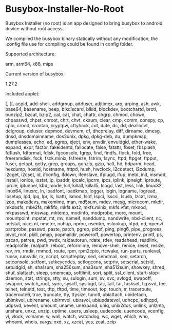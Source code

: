 # Busybox-Installer-No-Root

Busybox Installer (no root) is an app designed to bring busybox to android device without root access.



We compiled the busybox binary statically without any modification, the .config file use for compiling could be found in config folder.



Supported architecture:

arm, arm64, x86, mips

Current version of busybox:

1.27.2


Included applet:

[, [[, acpid, add-shell, addgroup, adduser, adjtimex, arp, arping, ash,
	awk, base64, basename, beep, blkdiscard, blkid, blockdev, bootchartd,
	brctl, bunzip2, bzcat, bzip2, cal, cat, chat, chattr, chgrp, chmod,
	chown, chpasswd, chpst, chroot, chrt, chvt, cksum, clear, cmp, comm,
	conspy, cp, cpio, crond, crontab, cryptpw, cttyhack, cut, date, dc, dd,
	deallocvt, delgroup, deluser, depmod, devmem, df, dhcprelay, diff,
	dirname, dmesg, dnsd, dnsdomainname, dos2unix, dpkg, dpkg-deb, du,
	dumpkmap, dumpleases, echo, ed, egrep, eject, env, envdir, envuidgid,
	ether-wake, expand, expr, factor, fakeidentd, fallocate, false,
	fatattr, fbset, fbsplash, fdflush, fdformat, fdisk, fgconsole, fgrep,
	find, findfs, flock, fold, free, freeramdisk, fsck, fsck.minix,
	fsfreeze, fstrim, fsync, ftpd, ftpget, ftpput, fuser, getopt, getty,
	grep, groups, gunzip, gzip, halt, hd, hdparm, head, hexdump, hostid,
	hostname, httpd, hush, hwclock, i2cdetect, i2cdump, i2cget, i2cset, id,
	ifconfig, ifdown, ifenslave, ifplugd, ifup, inetd, init, insmod,
	install, ionice, iostat, ip, ipaddr, ipcalc, ipcrm, ipcs, iplink,
	ipneigh, iproute, iprule, iptunnel, kbd_mode, kill, killall, killall5,
	klogd, last, less, link, linux32, linux64, linuxrc, ln, loadfont,
	loadkmap, logger, login, logname, logread, losetup, lpd, lpq, lpr, ls,
	lsattr, lsmod, lsof, lspci, lsscsi, lsusb, lzcat, lzma, lzop, makedevs,
	makemime, man, md5sum, mdev, mesg, microcom, mkdir, mkdosfs, mke2fs,
	mkfifo, mkfs.ext2, mkfs.minix, mkfs.vfat, mknod, mkpasswd, mkswap,
	mktemp, modinfo, modprobe, more, mount, mountpoint, mpstat, mt, mv,
	nameif, nanddump, nandwrite, nbd-client, nc, netstat, nice, nl, nmeter,
	nohup, nproc, nsenter, nslookup, ntpd, od, openvt, partprobe, passwd,
	paste, patch, pgrep, pidof, ping, ping6, pipe_progress, pivot_root,
	pkill, pmap, popmaildir, poweroff, powertop, printenv, printf, ps,
	pscan, pstree, pwd, pwdx, raidautorun, rdate, rdev, readahead,
	readlink, readprofile, realpath, reboot, reformime, remove-shell,
	renice, reset, resize, rev, rm, rmdir, rmmod, route, rpm, rpm2cpio,
	rtcwake, run-parts, runlevel, runsv, runsvdir, rx, script,
	scriptreplay, sed, sendmail, seq, setarch, setconsole, setfont,
	setkeycodes, setlogcons, setpriv, setserial, setsid, setuidgid, sh,
	sha1sum, sha256sum, sha3sum, sha512sum, showkey, shred, shuf, slattach,
	sleep, smemcap, softlimit, sort, split, ssl_client, start-stop-daemon,
	stat, strings, stty, su, sulogin, sum, sv, svc, svlogd, swapoff,
	swapon, switch_root, sync, sysctl, syslogd, tac, tail, tar, taskset,
	tcpsvd, tee, telnet, telnetd, test, tftp, tftpd, time, timeout, top,
	touch, tr, traceroute, traceroute6, true, truncate, tty, ttysize,
	tunctl, ubiattach, ubidetach, ubimkvol, ubirename, ubirmvol, ubirsvol,
	ubiupdatevol, udhcpc, udhcpd, udpsvd, uevent, umount, uname, unexpand,
	uniq, unix2dos, unlink, unlzma, unshare, unxz, unzip, uptime, users,
	usleep, uudecode, uuencode, vconfig, vi, vlock, volname, w, wall,
	watch, watchdog, wc, wget, which, who, whoami, whois, xargs, xxd, xz,
	xzcat, yes, zcat, zcip
